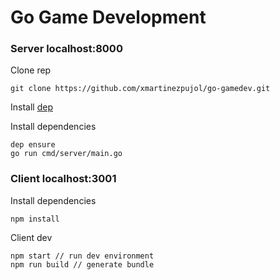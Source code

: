 # Go Game Development

### Server localhost:8000

Clone rep
``` shell
git clone https://github.com/xmartinezpujol/go-gamedev.git
```

Install [dep](https://golang.github.io/dep/docs/installation.html)

Install dependencies
``` shell
dep ensure
go run cmd/server/main.go
```

### Client localhost:3001

Install dependencies
``` shell
npm install
```

Client dev
``` shell
npm start // run dev environment
npm run build // generate bundle
```


